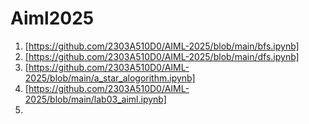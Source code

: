 # Aiml2025
1. [https://github.com/2303A510D0/AIML-2025/blob/main/bfs.ipynb]
2. [https://github.com/2303A510D0/AIML-2025/blob/main/dfs.ipynb]
3. [https://github.com/2303A510D0/AIML-2025/blob/main/a_star_alogorithm.ipynb]
4. [https://github.com/2303A510D0/AIML-2025/blob/main/lab03_aiml.ipynb]
5. 
